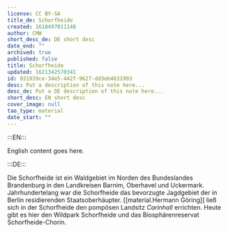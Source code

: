```yaml
---
license: CC BY-SA
title_de: Schorfheide
created: 1618497011148
author: CMW
short_desc_de: DE short desc
date_end: ""
archived: true
published: false
title: Schorfheide
updated: 1621342570341
id: 931939ce-34e5-442f-9627-dd3eb4631993
desc: Put a description of this note here...
desc_de: Put a DE description of this note here...
short_desc: EN short desc
cover_image: null
tao_type: material
date_start: ""
---
```


:::EN:::

English content goes here.

:::DE:::

Die Schorfheide ist ein Waldgebiet im Norden des Bundeslandes Brandenburg in den Landkreisen Barnim, Oberhavel und Uckermark. Jahrhundertelang war die Schorfheide das bevorzugte Jagdgebiet der in Berlin residierenden Staatsoberhäupter. [[material.Hermann Göring]] ließ sich in der Schorfheide den pompösen Landsitz _Carinhall_ errichten. Heute gibt es hier den Wildpark Schorfheide und das Biosphärenreservat Schorfheide-Chorin.
